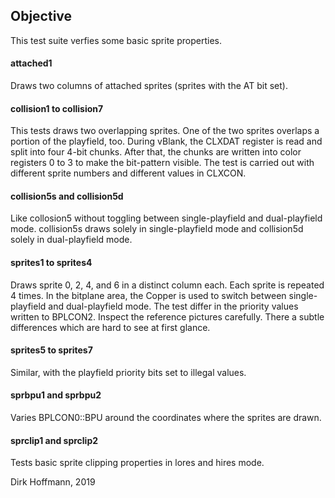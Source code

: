 ## Objective

This test suite verfies some basic sprite properties.

#### attached1

Draws two columns of attached sprites (sprites with the AT bit set).

#### collision1 to collision7

This tests draws two overlapping sprites. One of the two sprites overlaps a portion of the playfield, too. During vBlank, the CLXDAT register is read and split into four 4-bit chunks. After that, the chunks are written into color registers 0 to 3 to make the bit-pattern visible. The test is carried out with different sprite numbers and different values in CLXCON. 

#### collision5s and collision5d

Like collosion5 without toggling between single-playfield and dual-playfield mode. collision5s draws solely in single-playfield mode and collision5d solely in dual-playfield mode.

#### sprites1 to sprites4

Draws sprite 0, 2, 4, and 6 in a distinct column each. Each sprite is repeated 4 times. In the bitplane area, the Copper is used to switch between single-playfield and dual-playfield mode. The test differ in the priority values written to BPLCON2. Inspect the reference pictures carefully. There a subtle differences which are hard to see at first glance. 

#### sprites5 to sprites7

Similar, with the playfield priority bits set to illegal values.

#### sprbpu1 and sprbpu2

Varies BPLCON0::BPU around the coordinates where the sprites are drawn. 

#### sprclip1 and sprclip2

Tests basic sprite clipping properties in lores and hires mode.

Dirk Hoffmann, 2019
